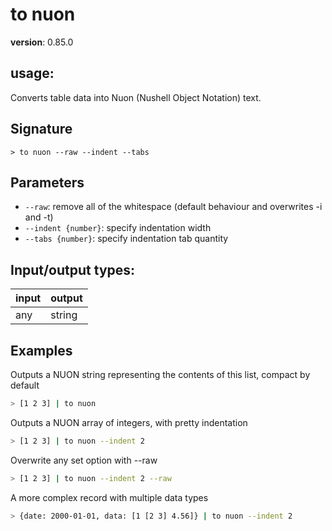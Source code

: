 # to nuon

**version**: 0.85.0

## **usage**:

Converts table data into Nuon (Nushell Object Notation) text.

## Signature

`> to nuon --raw --indent --tabs`

## Parameters

- `--raw`: remove all of the whitespace (default behaviour and overwrites -i and -t)
- `--indent {number}`: specify indentation width
- `--tabs {number}`: specify indentation tab quantity

## Input/output types:

| input | output |
| ----- | ------ |
| any   | string |

## Examples

Outputs a NUON string representing the contents of this list, compact by default

```bash
> [1 2 3] | to nuon
```

Outputs a NUON array of integers, with pretty indentation

```bash
> [1 2 3] | to nuon --indent 2
```

Overwrite any set option with --raw

```bash
> [1 2 3] | to nuon --indent 2 --raw
```

A more complex record with multiple data types

```bash
> {date: 2000-01-01, data: [1 [2 3] 4.56]} | to nuon --indent 2
```
